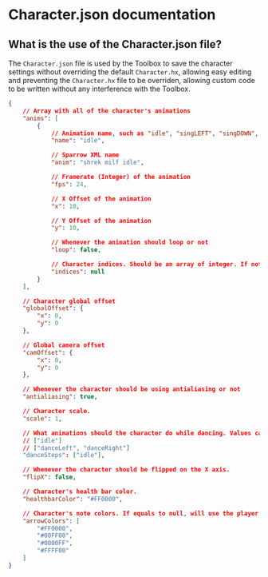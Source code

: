 # Character.json documentation

## What is the use of the Character.json file?

The `Character.json` file is used by the Toolbox to save the character settings without overriding the default `Character.hx`, allowing easy editing and preventing the `Character.hx` file to be overriden, allowing custom code to be written without any interference with the Toolbox.

```json
{
    // Array with all of the character's animations
    "anims": [
        {
            // Animation name, such as "idle", "singLEFT", "singDOWN", "singUP", "singRIGHT", etc...
            "name": "idle",

            // Sparrow XML name
            "anim": "shrek milf idle",

            // Framerate (Integer) of the animation
            "fps": 24,

            // X Offset of the animation
            "x": 10,

            // Y Offset of the animation
            "y": 10,

            // Whenever the animation should loop or not
            "loop": false,

            // Character indices. Should be an array of integer. If not equal to "null", will call addByIndices instead of addByPrefix with the indices.
            "indices": null
        }
    ],

    // Character global offset
    "globalOffset": {
        "x": 0,
        "y": 0
    },

    // Global camera offset
    "camOffset": {
        "x": 0,
        "y": 0
    },

    // Whenever the character should be using antialiasing or not
    "antialiasing": true,

    // Character scale.
    "scale": 1,

    // What animations should the character do while dancing. Values can be:
    // ["idle"]
    // ["danceLeft", "danceRight"]
    "danceSteps": ["idle"],

    // Whenever the character should be flipped on the X axis.
    "flipX": false,

    // Character's health bar color.
    "healthbarColor": "#FF0000",

    // Character's note colors. If equals to null, will use the player's custom colors.
    "arrowColors": [
        "#FF0000",
        "#00FF00",
        "#0000FF",
        "#FFFF00"
    ]
}
```